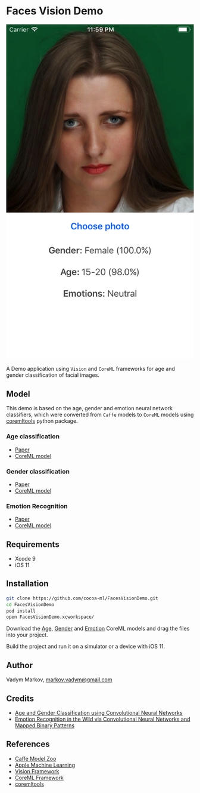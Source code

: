 # Faces Vision Demo

![Screenshot](Screenshot.png)

A Demo application using `Vision` and `CoreML` frameworks for age and gender
classification of facial images.

## Model

This demo is based on the age, gender and emotion neural network classifiers,
which were converted from `Caffe` models to `CoreML` models using [coremltools](https://pypi.python.org/pypi/coremltools) python package.

### Age classification

- [Paper](http://www.openu.ac.il/home/hassner/projects/cnn_agegender/)
- [CoreML model](https://drive.google.com/file/d/0B1ghKa_MYL6mT1J3T1BEeWx4TWc/view?usp=sharing)

### Gender classification

- [Paper](http://www.openu.ac.il/home/hassner/projects/cnn_agegender/)
- [CoreML model](https://drive.google.com/file/d/0B1ghKa_MYL6mYkNsZHlyc2ZuaFk/view?usp=sharing)

### Emotion Recognition

- [Paper](http://www.openu.ac.il/home/hassner/projects/cnn_emotions/)
- [CoreML model](https://drive.google.com/file/d/0B1ghKa_MYL6mTlYtRGdXNFlpWDQ/view?usp=sharing)

## Requirements

- Xcode 9
- iOS 11

## Installation

```sh
git clone https://github.com/cocoa-ml/FacesVisionDemo.git
cd FacesVisionDemo
pod install
open FacesVisionDemo.xcworkspace/
```

Download the [Age](https://drive.google.com/file/d/0B1ghKa_MYL6mT1J3T1BEeWx4TWc/view?usp=sharing),
[Gender](https://drive.google.com/file/d/0B1ghKa_MYL6mYkNsZHlyc2ZuaFk/view?usp=sharing) and
[Emotion](https://drive.google.com/file/d/0B1ghKa_MYL6mTlYtRGdXNFlpWDQ/view?usp=sharing)
CoreML models and drag the files into your project.

Build the project and run it on a simulator or a device with iOS 11.

## Author

Vadym Markov, markov.vadym@gmail.com

## Credits

- [Age and Gender Classification using Convolutional Neural Networks](http://www.openu.ac.il/home/hassner/projects/cnn_agegender/)
- [Emotion Recognition in the Wild via Convolutional Neural Networks and Mapped Binary Patterns](http://www.openu.ac.il/home/hassner/projects/cnn_emotions/)

## References
- [Caffe Model Zoo](https://github.com/caffe2/caffe2/wiki/Model-Zoo)
- [Apple Machine Learning](https://developer.apple.com/machine-learning/)
- [Vision Framework](https://developer.apple.com/documentation/vision)
- [CoreML Framework](https://developer.apple.com/documentation/coreml)
- [coremltools](https://pypi.python.org/pypi/coremltools)
